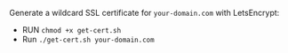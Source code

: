 Generate a wildcard SSL certificate for `your-domain.com` with LetsEncrypt:

- RUN `chmod +x get-cert.sh`
- Run `./get-cert.sh your-domain.com`